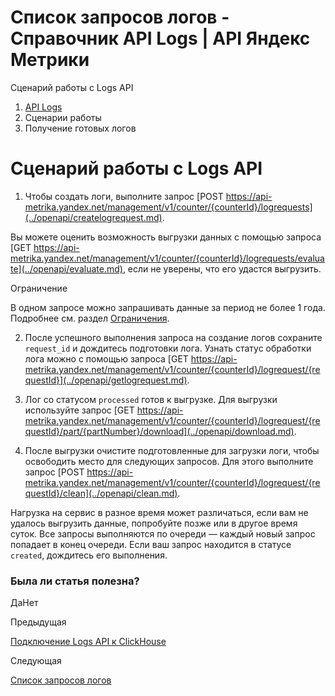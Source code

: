 # Список запросов логов - Справочник API Logs | API Яндекс Метрики

Сценарий работы с Logs API

  1. [API Logs](../index.md)
  2. Сценарии работы
  3. Получение готовых логов

# Сценарий работы с Logs API

  1. Чтобы создать логи, выполните запрос [POST https://api-metrika.yandex.net/management/v1/counter/{counterId}/logrequests](../openapi/createlogrequest.md).

Вы можете оценить возможность выгрузки данных с помощью запроса [GET https://api-metrika.yandex.net/management/v1/counter/{counterId}/logrequests/evaluate](../openapi/evaluate.md), если не уверены, что его удастся выгрузить.

Ограничение

В одном запросе можно запрашивать данные за период не более 1 года. Подробнее см. раздел [Ограничения](../index.md).

  2. После успешного выполнения запроса на создание логов сохраните `request_id` и дождитесь подготовки лога. Узнать статус обработки лога можно с помощью запроса [GET https://api-metrika.yandex.net/management/v1/counter/{counterId}/logrequest/{requestId}](../openapi/getlogrequest.md).

  3. Лог со статусом `processed` готов к выгрузке. Для выгрузки используйте запрос [GET https://api-metrika.yandex.net/management/v1/counter/{counterId}/logrequest/{requestId}/part/{partNumber}/download](../openapi/download.md).

  4. После выгрузки очистите подготовленные для загрузки логи, чтобы освободить место для следующих запросов. Для этого выполните запрос [POST https://api-metrika.yandex.net/management/v1/counter/{counterId}/logrequest/{requestId}/clean](../openapi/clean.md).

Нагрузка на сервис в разное время может различаться, если вам не удалось выгрузить данные, попробуйте позже или в другое время суток. Все запросы выполняются по очереди — каждый новый запрос попадает в конец очереди. Если ваш запрос находится в статусе `created`, дождитесь его выполнения.

### Была ли статья полезна?

ДаНет

Предыдущая

[Подключение Logs API к ClickHouse](../clickhouse-integration.md)

Следующая

[Список запросов логов](../openapi/getlogrequests.md)